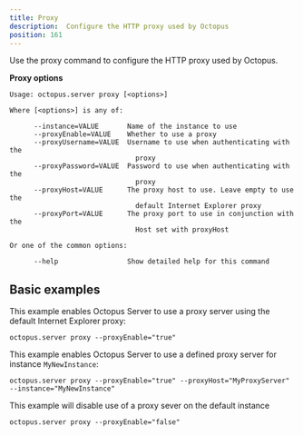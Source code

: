 ```yaml
---
title: Proxy
description:  Configure the HTTP proxy used by Octopus
position: 161
---
```


Use the proxy command to configure the HTTP proxy used by Octopus.

**Proxy options**

```text
Usage: octopus.server proxy [<options>]

Where [<options>] is any of:

      --instance=VALUE       Name of the instance to use
      --proxyEnable=VALUE    Whether to use a proxy
      --proxyUsername=VALUE  Username to use when authenticating with the
                               proxy
      --proxyPassword=VALUE  Password to use when authenticating with the
                               proxy
      --proxyHost=VALUE      The proxy host to use. Leave empty to use the
                               default Internet Explorer proxy
      --proxyPort=VALUE      The proxy port to use in conjunction with the
                               Host set with proxyHost

Or one of the common options:

      --help                 Show detailed help for this command
```

## Basic examples

This example enables Octopus Server to use a proxy server using the default Internet Explorer proxy:

```text
octopus.server proxy --proxyEnable="true"
```

This example enables Octopus Server to use a defined proxy server for instance `MyNewInstance`:

```
octopus.server proxy --proxyEnable="true" --proxyHost="MyProxyServer" --instance="MyNewInstance"
```

This example will disable use of a proxy sever on the default instance

```
octopus.server proxy --proxyEnable="false"
```

